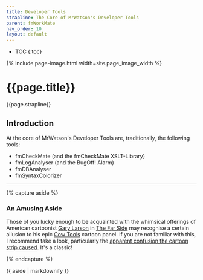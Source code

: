 ```yaml
---
title: Developer Tools
strapline: The Core of MrWatson's Developer Tools
parent: fmWorkMate
nav_order: 10
layout: default
---
```

- TOC
{:toc}

{% include page-image.html width=site.page_image_width %}

# {{page.title}}

{{page.strapline}}



## Introduction

At the core of MrWatson's Developer Tools are, traditionally, the following tools:

- fmCheckMate (and the fmCheckMate XSLT-Library)
- fmLogAnalyser (and the BugOff! Alarm)
- fmDBAnalyser
- fmSyntaxColorizer

---

{% capture aside %}

### An Amusing Aside

Those of you lucky enough to be acquainted with the whimsical  offerings of American cartoonist [Gary Larson](https://g.co/kgs/511ZGgU) in [The Far Side](https://www.thefarside.com/) may recognise a certain allusion to his epic [Cow Tools](https://en.wikipedia.org/wiki/Cow_tools#/media/File:Cow_Tools_cartoon.png) cartoon panel. If you are not familiar with this, I recommend take a look, particularly the [apparent confusion the cartoon strip caused](https://en.wikipedia.org/wiki/The_Prehistory_of_The_Far_Side#Part_4:_Stimulus.E2.80.93Response:~:text=a%20few%20of%20his%20cartoons%20were%20controversial%20simply%20because%20they%20were%20hard%20to%20understand.%20a%20particular%20example%20was%20%22cow%20tools%2C%22). It's a classic!

{% endcapture %}<section class="fullwidth">{{ aside | markdownify }}</section>

